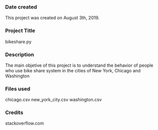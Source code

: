 ### Date created
This project was created on August 3th, 2019.

### Project Title
bikeshare.py

### Description
The main objetive of this project is to understand the behavior of people who use bike share system in the cities of New York, Chicago and Washington

### Files used
chicago.csv
new_york_city.csv
washington.csv

### Credits
stackoverflow.com
